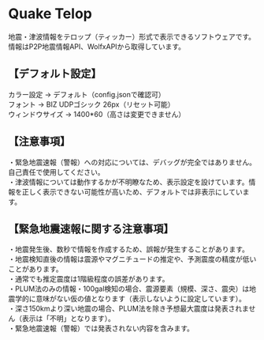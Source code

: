 # Quake Telop
地震・津波情報をテロップ（ティッカー）形式で表示できるソフトウェアです。<br>
情報はP2P地震情報API、WolfxAPIから取得しています。


## 【デフォルト設定】
カラー設定 -> デフォルト（config.jsonで確認可）<br>
フォント -> BIZ UDPゴシック 26px（リセット可能）<br>
ウィンドウサイズ -> 1400*60（高さは変更できません）<br>

## 【注意事項】
・緊急地震速報（警報）への対応については、デバッグが完全ではありません。自己責任で使用してください。<br>
・津波情報については動作するかが不明瞭なため、表示設定を設けています。情報を正しく表示できない可能性が高いため、デフォルトでは非表示にしています。<br>

## 【緊急地震速報に関する注意事項】
・地震発生後、数秒で情報を作成するため、誤報が発生することがあります。<br>
・地震検知直後の情報は震源やマグニチュードの推定や、予測震度の精度が低いことがあります。<br>
・通常でも推定震度は1階級程度の誤差があります。<br>
・PLUM法のみの情報・100gal検知の場合、震源要素（規模、深さ、震央）は地震学的に意味がない仮の値となります（表示しないように設定しています）。<br>
・深さ150kmより深い地震の場合、PLUM法を除き予想最大震度は発表されません（表示は「不明」となります）。<br>
・緊急地震速報（警報）では発表されない内容を含みます。
